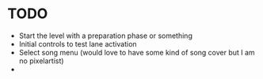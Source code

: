 
# TODO

* Start the level with a preparation phase or something
* Initial controls to test lane activation
* Select song menu (would love to have some kind of song cover but I am no pixelartist)
* 
